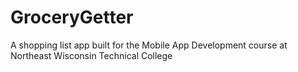 # GroceryGetter
A shopping list app built for the Mobile App Development course at Northeast Wisconsin Technical College
